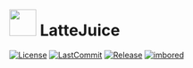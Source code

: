 # <img src="https://cdn.discordapp.com/attachments/1102624372050632725/1104443306886312098/HdPV8UH.png" width=48/> **LatteJuice**
[![License](https://img.shields.io/github/license/Xulaari/LatteJuice)](https://img.shields.io/github/license/Xulaari/LatteJuice)
[![LastCommit](https://img.shields.io/github/last-commit/Xulaari/LatteJuice)](https://img.shields.io/github/last-commit/Xulaari/LatteJuice)
[![Release](https://img.shields.io/github/v/release/Xulaari/LatteJuice?color=4d3dff)](https://img.shields.io/github/v/release/Xulaari/LatteJuice?color=4d3dff)
[![imbored](https://img.shields.io/badge/dad%20went%20to-get%20the%20milk-orange)](https://media.tenor.com/FIkSGbGycmAAAAAd/manly-roblox.gif)
